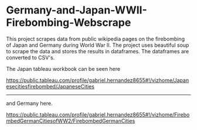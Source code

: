 # Germany-and-Japan-WWII-Firebombing-Webscrape



This project scrapes data from public wikipedia pages on the firebombing of Japan and Germany during World War II. 
The project uses beautiful soup to scrape the data and stores the results in dataframes. The dataframes are converted to CSV's. 


The Japan tableau workbook can be seen here


https://public.tableau.com/profile/gabriel.hernandez8655#!/vizhome/Japanesecitiesfirebombed/JapaneseCities


---------------------------------------------------------------------------------------------


and Germany here.


https://public.tableau.com/profile/gabriel.hernandez8655#!/vizhome/FirebombedGermanCitiesofWW2/FirebombedGermanCities
